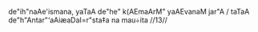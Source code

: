 de"ih"naAe'ismana, yaTaA de"he" k(AEmaArM" yaAEvanaM jar"A /
taTaA de"h"Antar"‘aAiæaDaI=r"sta‡a na mau÷ita //13//
